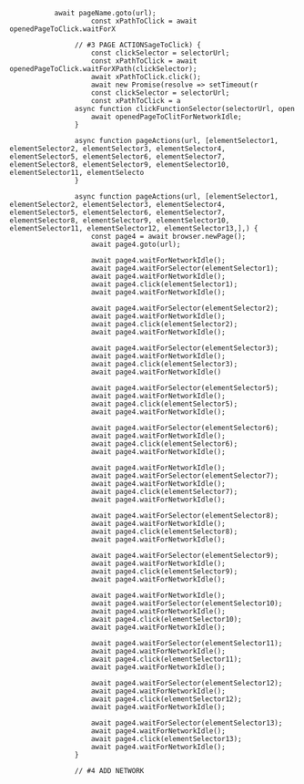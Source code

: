                await pageName.goto(url);
                        const xPathToClick = await openedPageToClick.waitForX

                    // #3 PAGE ACTIONSageToClick) {
                        const clickSelector = selectorUrl;
                        const xPathToClick = await openedPageToClick.waitForXPath(clickSelector);
                        await xPathToClick.click();
                        await new Promise(resolve => setTimeout(r
                        const clickSelector = selectorUrl;
                        const xPathToClick = a
                    async function clickFunctionSelector(selectorUrl, open
                        await openedPageToClitForNetworkIdle;
                    }

                    async function pageActions(url, [elementSelector1, elementSelector2, elementSelector3, elementSelector4, elementSelector5, elementSelector6, elementSelector7, elementSelector8, elementSelector9, elementSelector10, elementSelector11, elementSelecto
                    }

                    async function pageActions(url, [elementSelector1, elementSelector2, elementSelector3, elementSelector4, elementSelector5, elementSelector6, elementSelector7, elementSelector8, elementSelector9, elementSelector10, elementSelector11, elementSelector12, elementSelector13,],) {
                        const page4 = await browser.newPage();
                        await page4.goto(url);

                        await page4.waitForNetworkIdle();
                        await page4.waitForSelector(elementSelector1);
                        await page4.waitForNetworkIdle();
                        await page4.click(elementSelector1);
                        await page4.waitForNetworkIdle();

                        await page4.waitForSelector(elementSelector2);
                        await page4.waitForNetworkIdle();
                        await page4.click(elementSelector2);
                        await page4.waitForNetworkIdle();

                        await page4.waitForSelector(elementSelector3);
                        await page4.waitForNetworkIdle();
                        await page4.click(elementSelector3);
                        await page4.waitForNetworkIdle()

                        await page4.waitForSelector(elementSelector5);
                        await page4.waitForNetworkIdle();
                        await page4.click(elementSelector5);
                        await page4.waitForNetworkIdle();

                        await page4.waitForSelector(elementSelector6);
                        await page4.waitForNetworkIdle();
                        await page4.click(elementSelector6);
                        await page4.waitForNetworkIdle();
                        
                        await page4.waitForNetworkIdle();
                        await page4.waitForSelector(elementSelector7);
                        await page4.waitForNetworkIdle();
                        await page4.click(elementSelector7);
                        await page4.waitForNetworkIdle();

                        await page4.waitForSelector(elementSelector8);
                        await page4.waitForNetworkIdle();
                        await page4.click(elementSelector8);
                        await page4.waitForNetworkIdle();

                        await page4.waitForSelector(elementSelector9);
                        await page4.waitForNetworkIdle();
                        await page4.click(elementSelector9);
                        await page4.waitForNetworkIdle();

                        await page4.waitForNetworkIdle();
                        await page4.waitForSelector(elementSelector10);
                        await page4.waitForNetworkIdle();
                        await page4.click(elementSelector10);
                        await page4.waitForNetworkIdle();

                        await page4.waitForSelector(elementSelector11);
                        await page4.waitForNetworkIdle();
                        await page4.click(elementSelector11);
                        await page4.waitForNetworkIdle();

                        await page4.waitForSelector(elementSelector12);
                        await page4.waitForNetworkIdle();
                        await page4.click(elementSelector12);
                        await page4.waitForNetworkIdle();

                        await page4.waitForSelector(elementSelector13);
                        await page4.waitForNetworkIdle();
                        await page4.click(elementSelector13);
                        await page4.waitForNetworkIdle();
                    }

                    // #4 ADD NETWORK 
